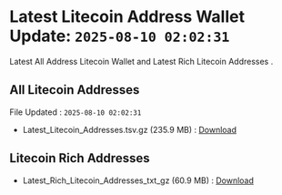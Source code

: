 # Latest Litecoin Address Wallet Update: `2025-08-10 02:02:31`

Latest All Address Litecoin Wallet and Latest Rich Litecoin Addresses .

## All Litecoin Addresses

File Updated : `2025-08-10 02:02:31`

- Latest_Litecoin_Addresses.tsv.gz (235.9 MB) : [Download](https://github.com/Pymmdrza/Rich-Address-Wallet/releases/tag/Litecoin)

## Litecoin Rich Addresses

- Latest_Rich_Litecoin_Addresses_txt_gz (60.9 MB) : [Download](https://github.com/Pymmdrza/Rich-Address-Wallet/releases/tag/Litecoin)
